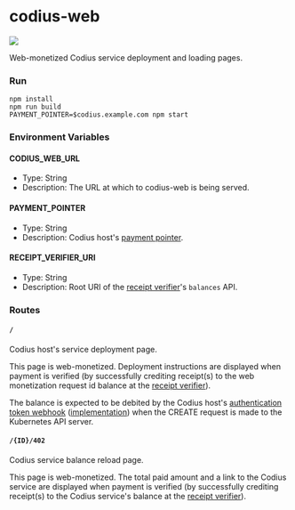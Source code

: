 # codius-web

![](https://github.com/codius/codius-web/workflows/Docker%20CI/badge.svg)

Web-monetized Codius service deployment and loading pages.

### Run

```
npm install
npm run build
PAYMENT_POINTER=$codius.example.com npm start
```

### Environment Variables

#### CODIUS_WEB_URL
* Type: String
* Description: The URL at which to codius-web is being served.

#### PAYMENT_POINTER
* Type: String
* Description: Codius host's [payment pointer](https://paymentpointers.org/).

#### RECEIPT_VERIFIER_URI
* Type: String
* Description: Root URI of the [receipt verifier](https://github.com/coilhq/receipt-verifier)'s `balances` API.

### Routes

#### `/`
Codius host's service deployment page.

This page is web-monetized. Deployment instructions are displayed when payment is verified (by successfully crediting receipt(s) to the web monetization request id balance at the [receipt verifier](https://github.com/coilhq/receipt-verifier)).

The balance is expected to be debited by the Codius host's [authentication token webhook](https://kubernetes.io/docs/reference/access-authn-authz/authentication/#webhook-token-authentication) ([implementation](https://github.com/wilsonianb/codius-token-auth-webhook)) when the CREATE request is made to the Kubernetes API server.

#### `/{ID}/402`
Codius service balance reload page.

This page is web-monetized. The total paid amount and a link to the Codius service are displayed when payment is verified (by successfully crediting receipt(s) to the Codius service's balance at the [receipt verifier](https://github.com/coilhq/receipt-verifier)).
